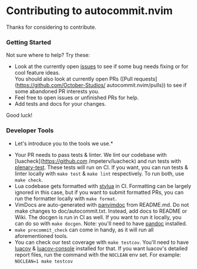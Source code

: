 # Contributing to autocommit.nvim

Thanks for considering to contribute.

### Getting Started

Not sure where to help? Try these:

- Look at the currently open [issues](https://github.com/October-Studios/autocommit.nvim/issues)
  to see if some bug needs fixing or for cool feature ideas.<br>
  You should also look at currently open PRs ([Pull requests](https://github.com/October-Studios/
autocommit.nvim/pulls)) to see if some abandoned PR interests you.<br>
- Feel free to open issues or unfinished PRs for help.
- Add tests and docs for your changes.

Good luck!

### Developer Tools

* Let's introduce you to the tools we use.*

- Your PR needs to pass tests & linter. We lint our codebase with [luacheck](https://github.com
/mpeterv/luacheck)
  and run tests with [plenary-test](https://github.com/nvim-lua/plenary.nvim).
  These tests will run on CI. If you want, you can run tests & linter locally with
  `make test` & `make lint` respectively. To run both, use `make check`.
- Lua codebase gets formatted with [stylua](https://github.com/JohnnyMorganz/StyLua) in CI.
  Formatting can be largely ignored in this case, but if you want to submit formatted
  PRs, you can run the formatter locally with `make format`.
- VimDocs are auto-generated with [panvimdoc](https://github.com/kdheepak/panvimdoc) from README.md.
  Do not make changes to doc/autocommit.txt. Instead, add docs to README or Wiki.
  The docgen is run in CI as well. If you want to run it locally, you can do so with
  `make docgen`. Note: you'll need to have [pandoc](https://github.com/jgm/pandoc) installed.
- `make precommit_check` can come in handy, as it will run all aforementioned tools.
- You can check our test coverage with `make testcov`.
  You'll need to have [luacov](https://github.com/keplerproject/luacov)
  & [luacov-console](https://github.com/spacewander/luacov-console) installed for that.
  If you want luacov's detailed report files, run the command with the `NOCLEAN` env set.
  For example: `NOCLEAN=1 make testcov`
